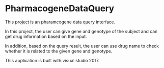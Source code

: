 # PharmacogeneDataQuery

This project is an pharamcogene data query interface.

In this project, the user can give gene and genotype of the subject and can get drug information based on the input.

In addition, based on the query result, the user can use drug name to check whether it is related to the given gene and genotype.

This application is built with visual studio 2017.
